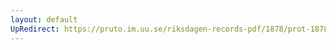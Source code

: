 ```yaml
---
layout: default
UpRedirect: https://pruto.im.uu.se/riksdagen-records-pdf/1878/prot-1878--ak--043/prot-1878--ak--043_026.pdf
---
```


